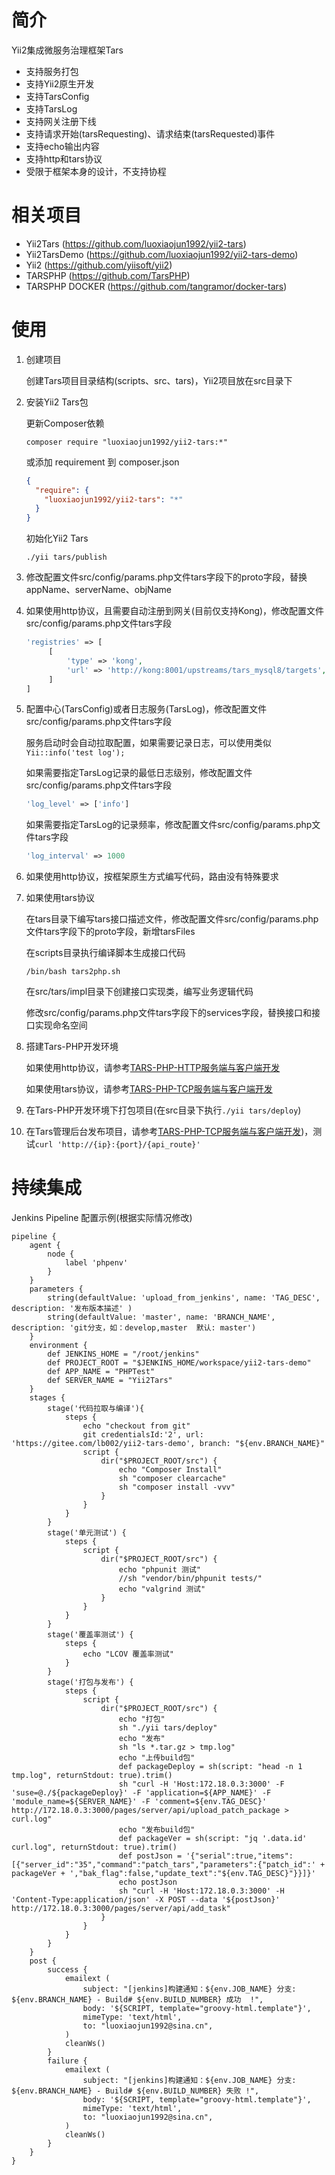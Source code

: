 # 简介
Yii2集成微服务治理框架Tars
* 支持服务打包
* 支持Yii2原生开发
* 支持TarsConfig
* 支持TarsLog
* 支持网关注册下线
* 支持请求开始(tarsRequesting)、请求结束(tarsRequested)事件
* 支持echo输出内容
* 支持http和tars协议
* 受限于框架本身的设计，不支持协程

# 相关项目
* Yii2Tars (https://github.com/luoxiaojun1992/yii2-tars)
* Yii2TarsDemo (https://github.com/luoxiaojun1992/yii2-tars-demo)
* Yii2 (https://github.com/yiisoft/yii2)
* TARSPHP (https://github.com/TarsPHP)
* TARSPHP DOCKER (https://github.com/tangramor/docker-tars)

# 使用
1. 创建项目

   创建Tars项目目录结构(scripts、src、tars)，Yii2项目放在src目录下

2. 安装Yii2 Tars包

   更新Composer依赖

   ```shell
   composer require "luoxiaojun1992/yii2-tars:*"
   ```

   或添加 requirement 到 composer.json

   ```json
   {
     "require": {
       "luoxiaojun1992/yii2-tars": "*"
     }
   }
   ```
   
   初始化Yii2 Tars

   ```
   ./yii tars/publish
   ```

3. 修改配置文件src/config/params.php文件tars字段下的proto字段，替换appName、serverName、objName

4. 如果使用http协议，且需要自动注册到网关(目前仅支持Kong)，修改配置文件src/config/params.php文件tars字段

   ```php
   'registries' => [
        [
            'type' => 'kong',
            'url' => 'http://kong:8001/upstreams/tars_mysql8/targets', //根据实际情况填写
        ]
   ]
   ```

5. 配置中心(TarsConfig)或者日志服务(TarsLog)，修改配置文件src/config/params.php文件tars字段

   服务启动时会自动拉取配置，如果需要记录日志，可以使用类似```Yii::info('test log');```
   
   如果需要指定TarsLog记录的最低日志级别，修改配置文件src/config/params.php文件tars字段
   
   ```php
   'log_level' => ['info']
   ```

   如果需要指定TarsLog的记录频率，修改配置文件src/config/params.php文件tars字段

   ```php
   'log_interval' => 1000
   ```

6. 如果使用http协议，按框架原生方式编写代码，路由没有特殊要求

7. 如果使用tars协议

   在tars目录下编写tars接口描述文件，修改配置文件src/config/params.php文件tars字段下的proto字段，新增tarsFiles

   在scripts目录执行编译脚本生成接口代码

   ```shell
   /bin/bash tars2php.sh
   ```

   在src/tars/impl目录下创建接口实现类，编写业务逻辑代码

   修改src/config/params.php文件tars字段下的services字段，替换接口和接口实现命名空间

8. 搭建Tars-PHP开发环境

   如果使用http协议，请参考[TARS-PHP-HTTP服务端与客户端开发](https://tangramor.gitlab.io/tars-docker-guide/3.TARS-PHP-HTTP%E6%9C%8D%E5%8A%A1%E7%AB%AF%E4%B8%8E%E5%AE%A2%E6%88%B7%E7%AB%AF%E5%BC%80%E5%8F%91/)

   如果使用tars协议，请参考[TARS-PHP-TCP服务端与客户端开发](https://tangramor.gitlab.io/tars-docker-guide/2.TARS-PHP-TCP%E6%9C%8D%E5%8A%A1%E7%AB%AF%E4%B8%8E%E5%AE%A2%E6%88%B7%E7%AB%AF%E5%BC%80%E5%8F%91/)

9. 在Tars-PHP开发环境下打包项目(在src目录下执行```./yii tars/deploy```)

10. 在Tars管理后台发布项目，请参考[TARS-PHP-TCP服务端与客户端开发](https://tangramor.gitlab.io/tars-docker-guide/2.TARS-PHP-TCP%E6%9C%8D%E5%8A%A1%E7%AB%AF%E4%B8%8E%E5%AE%A2%E6%88%B7%E7%AB%AF%E5%BC%80%E5%8F%91/))，测试```curl 'http://{ip}:{port}/{api_route}'```

# 持续集成
Jenkins Pipeline 配置示例(根据实际情况修改)
```
pipeline {
    agent {
        node {
            label 'phpenv'
        }
    }
    parameters { 
        string(defaultValue: 'upload_from_jenkins', name: 'TAG_DESC', description: '发布版本描述' )
        string(defaultValue: 'master', name: 'BRANCH_NAME', description: 'git分支，如：develop,master  默认: master')
    }
    environment {
        def JENKINS_HOME = "/root/jenkins"
        def PROJECT_ROOT = "$JENKINS_HOME/workspace/yii2-tars-demo"
        def APP_NAME = "PHPTest"
        def SERVER_NAME = "Yii2Tars"
    }
    stages {
        stage('代码拉取与编译'){
            steps {
                echo "checkout from git"
                git credentialsId:'2', url: 'https://gitee.com/lb002/yii2-tars-demo', branch: "${env.BRANCH_NAME}"
                script {
                    dir("$PROJECT_ROOT/src") {
                        echo "Composer Install"
                        sh "composer clearcache"
                        sh "composer install -vvv"
                    }
                }
            }
        }
        stage('单元测试') {
            steps {
                script {
                    dir("$PROJECT_ROOT/src") {
                        echo "phpunit 测试"
                        //sh "vendor/bin/phpunit tests/"
                        echo "valgrind 测试"
                    }
                }
            }
        }
        stage('覆盖率测试') {
            steps {
                echo "LCOV 覆盖率测试"
            }
        }
        stage('打包与发布') {
            steps {
                script {
                    dir("$PROJECT_ROOT/src") {
                        echo "打包"
                        sh "./yii tars/deploy"
                        echo "发布"
                        sh "ls *.tar.gz > tmp.log"
                        echo "上传build包"
                        def packageDeploy = sh(script: "head -n 1 tmp.log", returnStdout: true).trim()
                        sh "curl -H 'Host:172.18.0.3:3000' -F 'suse=@./${packageDeploy}' -F 'application=${APP_NAME}' -F 'module_name=${SERVER_NAME}' -F 'comment=${env.TAG_DESC}' http://172.18.0.3:3000/pages/server/api/upload_patch_package > curl.log"
                        echo "发布build包"
                        def packageVer = sh(script: "jq '.data.id' curl.log", returnStdout: true).trim()
                        def postJson = '{"serial":true,"items":[{"server_id":"35","command":"patch_tars","parameters":{"patch_id":' + packageVer + ',"bak_flag":false,"update_text":"${env.TAG_DESC}"}}]}'
                        echo postJson
                        sh "curl -H 'Host:172.18.0.3:3000' -H 'Content-Type:application/json' -X POST --data '${postJson}' http://172.18.0.3:3000/pages/server/api/add_task"
                    }
                }
            }
        }
    }
    post {
        success {
            emailext (
                subject: "[jenkins]构建通知：${env.JOB_NAME} 分支: ${env.BRANCH_NAME} - Build# ${env.BUILD_NUMBER} 成功  !",
                body: '${SCRIPT, template="groovy-html.template"}',
                mimeType: 'text/html',
                to: "luoxiaojun1992@sina.cn",
            )
            cleanWs()
        }
        failure {
            emailext (
                subject: "[jenkins]构建通知：${env.JOB_NAME} 分支: ${env.BRANCH_NAME} - Build# ${env.BUILD_NUMBER} 失败 !",
                body: '${SCRIPT, template="groovy-html.template"}',
                mimeType: 'text/html',
                to: "luoxiaojun1992@sina.cn",
            )
            cleanWs()
        }
    }
}
```
